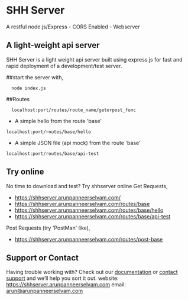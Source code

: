 # SHH Server

A restful node.js/Express - CORS Enabled - Webserver

## A light-weight api server


SHH Server is a light weight api server built using express.js for fast and rapid deployment of a development/test server.

##start the server with,
   ```
     node index.js
   ```
##Routes

  ```
    localhost:port/routes/route_name/getorpost_func
  ```
  - A simple hello from the route 'base'
  ```
  localhost:port/routes/base/hello
  ```

  - A simple JSON file (api mock) from the route 'base'
  ```
  localhost:port/routes/base/api-test
  ```
  
## Try online
No time to download and test?
Try shhserver online 
Get Requests,
- https://shhserver.arunpanneerselvam.com/
- https://shhserver.arunpanneerselvam.com/routes/base
- https://shhserver.arunpanneerselvam.com/routes/base/hello
- https://shhserver.arunpanneerselvam.com/routes/base/api-test

Post Requests (try 'PostMan' like), 
- https://shhserver.arunpanneerselvam.com/routes/post-base


## Support or Contact

Having trouble working with? Check out our [documentation](https://docs.github.com/categories/github-pages-basics/) or [contact support](https://github.com/contact) and we’ll help you sort it out.
website: https://shhserver.arunpanneerselvam.com
email: arun@arunpanneerselvam.com
